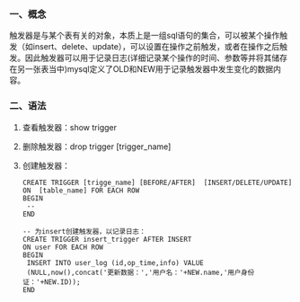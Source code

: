 ### 一、概念

​	触发器是与某个表有关的对象，本质上是一组sql语句的集合，可以被某个操作触发（如insert、delete、update），可以设置在操作之前触发，或者在操作之后触发。因此触发器可以用于记录日志(详细记录某个操作的时间、参数等并将其储存在另一张表当中)
​	mysql定义了OLD和NEW用于记录触发器中发生变化的数据内容。

### 二、语法

 1.    查看触发器：show trigger

 2.    删除触发器：drop trigger  [trigger_name]

 3.    创建触发器：

       ```mysql
       CREATE TRIGGER [trigge_name] [BEFORE/AFTER]  [INSERT/DELETE/UPDATE]
       ON  [table_name] FOR EACH ROW
       BEGIN
        --	
       END
       
       -- 为insert创建触发器，以记录日志：
       CREATE TRIGGER insert_trigger AFTER INSERT
       ON user FOR EACH ROW
       BEGIN
       	INSERT INTO user_log (id,op_time,info) VALUE
       	(NULL,now(),concat('更新数据：','用户名：'+NEW.name,'用户身份证：'+NEW.ID));
       END
       ```

       